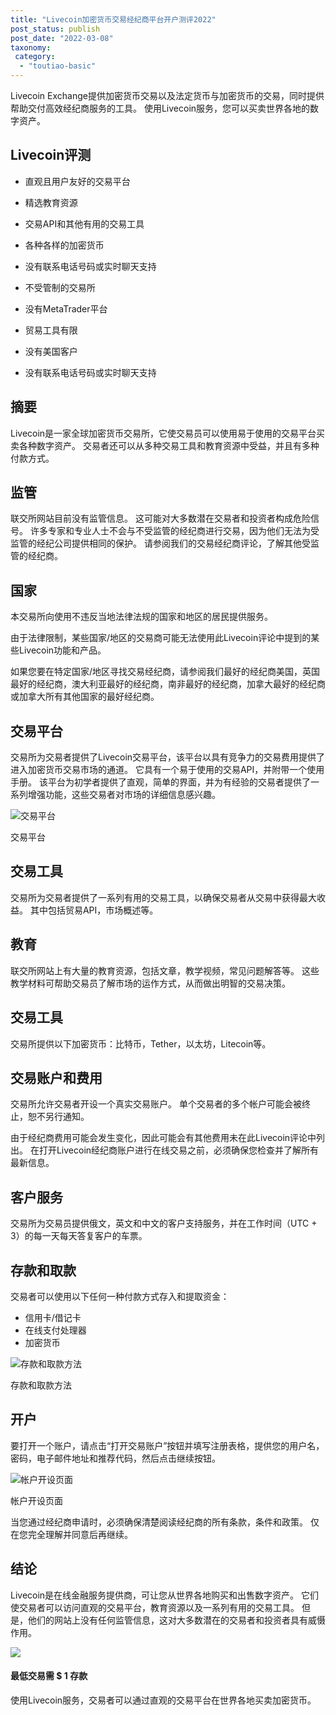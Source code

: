 ```yaml
---
title: "Livecoin加密货币交易经纪商平台开户测评2022"
post_status: publish
post_date: "2022-03-08"
taxonomy:
 category: 
  - "toutiao-basic"
---
```


Livecoin Exchange提供加密货币交易以及法定货币与加密货币的交易，同时提供帮助交付高效经纪商服务的工具。 使用Livecoin服务，您可以买卖世界各地的数字资产。

## Livecoin评测

- 直观且用户友好的交易平台
    
- 精选教育资源
    
- 交易API和其他有用的交易工具
    
- 各种各样的加密货币
    
- 没有联系电话号码或实时聊天支持
    
- 不受管制的交易所
    
- 没有MetaTrader平台
    
- 贸易工具有限
    
- 没有美国客户
    
- 没有联系电话号码或实时聊天支持
    

## 摘要

Livecoin是一家全球加密货币交易所，它使交易员可以使用易于使用的交易平台买卖各种数字资产。 交易者还可以从多种交易工具和教育资源中受益，并且有多种付款方式。

## 监管

联交所网站目前没有监管信息。 这可能对大多数潜在交易者和投资者构成危险信号。 许多专家和专业人士不会与不受监管的经纪商进行交易，因为他们无法为受监管的经纪公司提供相同的保护。 请参阅我们的交易经纪商评论，了解其他受监管的经纪商。

## 国家

本交易所向使用不违反当地法律法规的国家和地区的居民提供服务。

由于法律限制，某些国家/地区的交易商可能无法使用此Livecoin评论中提到的某些Livecoin功能和产品。

如果您要在特定国家/地区寻找交易经纪商，请参阅我们最好的经纪商美国，英国最好的经纪商，澳大利亚最好的经纪商，南非最好的经纪商，加拿大最好的经纪商或加拿大所有其他国家的最好经纪商。

## 交易平台

交易所为交易者提供了Livecoin交易平台，该平台以具有竞争力的交易费用提供了进入加密货币交易市场的通道。 它具有一个易于使用的交易API，并附带一个使用手册。 该平台为初学者提供了直观，简单的界面，并为有经验的交易者提供了一系列增强功能，这些交易者对市场的详细信息感兴趣。

![交易平台](https://cdn.fendou.la/funstoutiao/2020/12/Livecoin-Review-Trading-Platform.jpg "交易平台")

交易平台

## 交易工具

交易所为交易者提供了一系列有用的交易工具，以确保交易者从交易中获得最大收益。 其中包括贸易API，市场概述等。

## 教育

联交所网站上有大量的教育资源，包括文章，教学视频，常见问题解答等。 这些教学材料可帮助交易员了解市场的运作方式，从而做出明智的交易决策。

## 交易工具

交易所提供以下加密货币：比特币，Tether，以太坊，Litecoin等。

## 交易账户和费用

交易所允许交易者开设一个真实交易账户。 单个交易者的多个帐户可能会被终止，恕不另行通知。

由于经纪商费用可能会发生变化，因此可能会有其他费用未在此Livecoin评论中列出。 在打开Livecoin经纪商账户进行在线交易之前，必须确保您检查并了解所有最新信息。

## 客户服务

交易所为交易员提供俄文，英文和中文的客户支持服务，并在工作时间（UTC + 3）的每一天每天答复客户的车票。

## 存款和取款

交易者可以使用以下任何一种付款方式存入和提取资金：

- 信用卡/借记卡
- 在线支付处理器
- 加密货币

![存款和取款方法](https://cdn.fendou.la/funstoutiao/2020/12/Livecoin-Review-Deposit-and-Withdrawal-Methods-.jpg "存款和取款方法")

存款和取款方法

## 开户

要打开一个账户，请点击“打开交易账户”按钮并填写注册表格，提供您的用户名，密码，电子邮件地址和推荐代码，然后点击继续按钮。

![帐户开设页面](https://cdn.fendou.la/funstoutiao/2020/12/Livecoin-Review-Account-Opening-Page-405x1024.jpg "帐户开设页面")

帐户开设页面

当您通过经纪商申请时，必须确保清楚阅读经纪商的所有条款，条件和政策。 仅在您完全理解并同意后再继续。

## 结论

Livecoin是在线金融服务提供商，可让您从世界各地购买和出售数字资产。 它们使交易者可以访问直观的交易平台，教育资源以及一系列有用的交易工具。 但是，他们的网站上没有任何监管信息，这对大多数潜在的交易者和投资者具有威慑作用。

![](https://cdn.fendou.la/funstoutiao/2020/12/Livecoin-Logo.png)

#### 最低交易需 $ 1 存款

使用Livecoin服务，交易者可以通过直观的交易平台在世界各地买卖加密货币。
